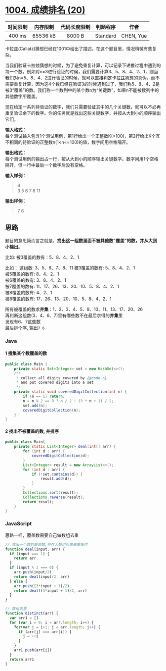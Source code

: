 # [1004. 成绩排名 (20)][title]

| 时间限制 | 内存限制 | 代码长度限制 | 判题程序 |   作者   |
|:-------:|:-------:|:----------:|:-------:|:-------:|
|  400 ms | 65536 kB|   8000 B   | Standard|CHEN, Yue|

卡拉兹(Callatz)猜想已经在1001中给出了描述。在这个题目里，情况稍微有些复杂。

当我们验证卡拉兹猜想的时候，为了避免重复计算，可以记录下递推过程中遇到的每一个数。例如对n=3进行验证的时候，我们需要计算3、5、8、4、2、1，则当我们对n=5、8、4、2进行验证的时候，就可以直接判定卡拉兹猜想的真伪，而不需要重复计算，因为这4个数已经在验证3的时候遇到过了，我们称5、8、4、2是被3“覆盖”的数。我们称一个数列中的某个数n为“关键数”，如果n不能被数列中的其他数字所覆盖。

现在给定一系列待验证的数字，我们只需要验证其中的几个关键数，就可以不必再重复验证余下的数字。你的任务就是找出这些关键数字，并按从大到小的顺序输出它们。

**输入格式**：  
每个测试输入包含1个测试用例，第1行给出一个正整数K(<100)，第2行给出K个互不相同的待验证的正整数n(1<n<=100)的值，数字间用空格隔开。

**输出格式**：  
每个测试用例的输出占一行，按从大到小的顺序输出关键数字。数字间用1个空格隔开，但一行中最后一个数字后没有空格。

**输入样例**：
> 6  
> 3 5 6 7 8 11  

**输出样例**：
> 7 6


## 思路
题目的意思简而言之就是，**找出这一组数里面不被其他数"覆盖"的数，并从大到小输出**。

比如: 被3覆盖的数有：5、8、4、2、1  

比如：
这组数: 3、5、6、7、8、11
被3覆盖的数有: 5、8、4、2、1  
被5覆盖的数有: 8、4、2、1  
被6覆盖的数有: 3、8、4、2、1  
被7覆盖的数有: 11、17、26、13、20、10、5、8、4、2、1    
被8覆盖的数有: 4、2、1  
被8覆盖的数有: 17、26、13、20、10、5、8、4、2、1  

所有被覆盖的数求**并集**：1、2、3、4、5、8、10、11、13、17、20、26  
再判断这组数(3、4、6、7)里有哪些数不在最后求得的**并集**里  
发现有6、7这些数  
最后排个序, 输出`7 6`

### Java
#### 1 搜集某个数覆盖的数
```java
public class Main {
    private static Set<Integer> set = new HashSet<>();
    /**
     * collect all digits covered by {@code n}
     * and put covered digits into a set
     */
    private static void coveredDigitCollection(int n) {
        if (n == 1) return;
        n = n % 2 == 0 ? n / 2 : (3 * n + 1) / 2;
        set.add(n);
        coveredDigitCollection(n);
    }
}
```

#### 2 找出不被覆盖的数, 并排序
```java
public class Main{
    private static List<Integer> deal(int[] arr) {
        for (int d : arr) {
            coveredDigitCollection(d);
        }
        List<Integer> result = new ArrayList<>();
        for (int d : arr) {
            if (!set.contains(d)) {
                result.add(d);
            }
        }
        Collections.sort(result);
        Collections.reverse(result);
        return result;
    }
}
```
### JavaScript
思路一样，覆盖数需要自己做数组去重
```JavaScript
// 找出一个数的覆盖数,并存入数组后做去重操作
function deal(input, arr) {
  if (input === 1) {
    return arr
  }
  if (input % 2 === 0) {
    arr.push(input/2)
    return deal(input/2, arr)
  } else {
    arr.push((3*input + 1)/2)
    return deal((3*input + 1)/2, arr)
  }
}

// 数组去重
function distinct(arr) {
  var arr1 = []
  for (var i = 0; i < arr.length; i++) {
    for(var j = i+1; j < arr.length; j++) {
      if (arr[j] === arr[i]) {
        j = ++i
      }
    }
    arr1.push(arr[i])
  }
  return arr1
}
```
[title]: https://www.patest.cn/contests/pat-b-practise/1005
